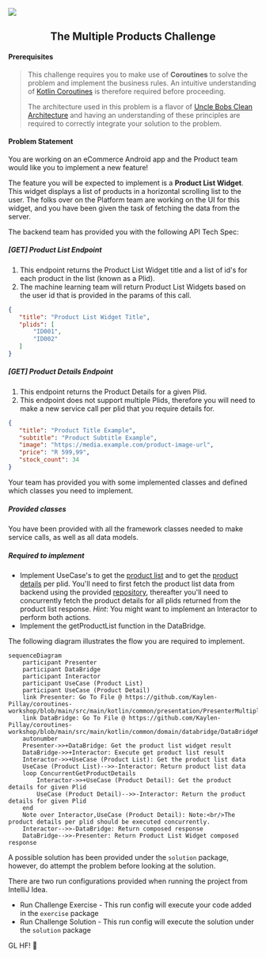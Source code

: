 ![](https://img.shields.io/badge/Coroutines%20Workshop-Challenge-purple?style=plastic&logo=kotlin)

<h2 style="text-align: center;">The Multiple Products Challenge</h2>

#### Prerequisites
>This challenge requires you to make use of **Coroutines** to solve the problem and implement the business rules. An intuitive
> understanding of [Kotlin Coroutines](https://kotlinlang.org/docs/coroutines-basics.html) is therefore required before proceeding.
> 
> The architecture used in this problem is a flavor of [Uncle Bobs Clean Architecture](https://blog.cleancoder.com/uncle-bob/2012/08/13/the-clean-architecture.html) and having an understanding of these
> principles are required to correctly integrate your solution to the problem.

#### Problem Statement
You are working on an eCommerce Android app and the Product team would like you to implement a new feature!

The feature you will be expected to implement is a **Product List Widget**. This widget displays a list of products in a
horizontal scrolling list to the user. The folks over on the Platform team are working on the UI for this widget, and 
you have been given the task of fetching the data from the server.

The backend team has provided you with the following API Tech Spec:

##### [GET] Product List Endpoint
   1. This endpoint returns the Product List Widget title and a list of id's for each product in the list (known as a Plid).
   2. The machine learning team will return Product List Widgets based on the user id that is provided in the params of
     this call.
   ```json
   {
      "title": "Product List Widget Title",
      "plids": [
          "ID001",
          "ID002"
      ]  
   }
   ```

##### [GET] Product Details Endpoint
   1. This endpoint returns the Product Details for a given Plid.
   2. This endpoint does not support multiple Plids, therefore you will need to make a new service call per plid that you 
   require details for.
   ```json
   {
      "title": "Product Title Example",
      "subtitle": "Product Subtitle Example",
      "image": "https://media.example.com/product-image-url",
      "price": "R 599,99",
      "stock_count": 34
   }
   ```
Your team has provided you with some implemented classes and defined which classes you need to implement.

##### Provided classes
You have been provided with all the framework classes needed to make service calls, as well as all data models.

##### Required to implement
- Implement UseCase's to get the [product list](#get-product-list-endpoint) and to get the [product details](#get-product-details-endpoint) per plid. You'll need to first fetch the product list 
data from backend using the provided [repository](https://github.com/Kaylen-Pillay/coroutines-workshop/blob/main/src/main/kotlin/common/api/repository/impl/RepositoryProductListImpl.kt), thereafter you'll need to concurrently fetch the product details for 
all plids returned from the product list response. _Hint_: You might want to implement an Interactor to perform both actions.
- Implement the getProductList function in the DataBridge.

The following diagram illustrates the flow you are required to implement.

```mermaid
sequenceDiagram
    participant Presenter
    participant DataBridge
    participant Interactor
    participant UseCase (Product List)
    participant UseCase (Product Detail)
    link Presenter: Go To File @ https://github.com/Kaylen-Pillay/coroutines-workshop/blob/main/src/main/kotlin/common/presentation/PresenterMultipleProductsChallenge.kt
    link DataBridge: Go To File @ https://github.com/Kaylen-Pillay/coroutines-workshop/blob/main/src/main/kotlin/common/domain/databridge/DataBridgeMultipleProductsChallenge.kt
    autonumber
    Presenter->>+DataBridge: Get the product list widget result
    DataBridge->>+Interactor: Execute get product list result
    Interactor->>+UseCase (Product List): Get the product list data
    UseCase (Product List)-->>-Interactor: Return product list data
    loop ConcurrentGetProductDetails
        Interactor->>+UseCase (Product Detail): Get the product details for given Plid
        UseCase (Product Detail)-->>-Interactor: Return the product details for given Plid
    end
    Note over Interactor,UseCase (Product Detail): Note:<br/>The product details per plid should be executed concurrently.
    Interactor-->>-DataBridge: Return composed response
    DataBridge-->>-Presenter: Return Product List Widget composed response
```

A possible solution has been provided under the `solution` package, however, do attempt the problem before looking at the solution.

There are two run configurations provided when running the project from IntelliJ Idea. 
- Run Challenge Exercise - This run config will execute your code added in the `exercise` package
- Run Challenge Solution - This run config will execute the solution under the `solution` package

GL HF! :dancer:
